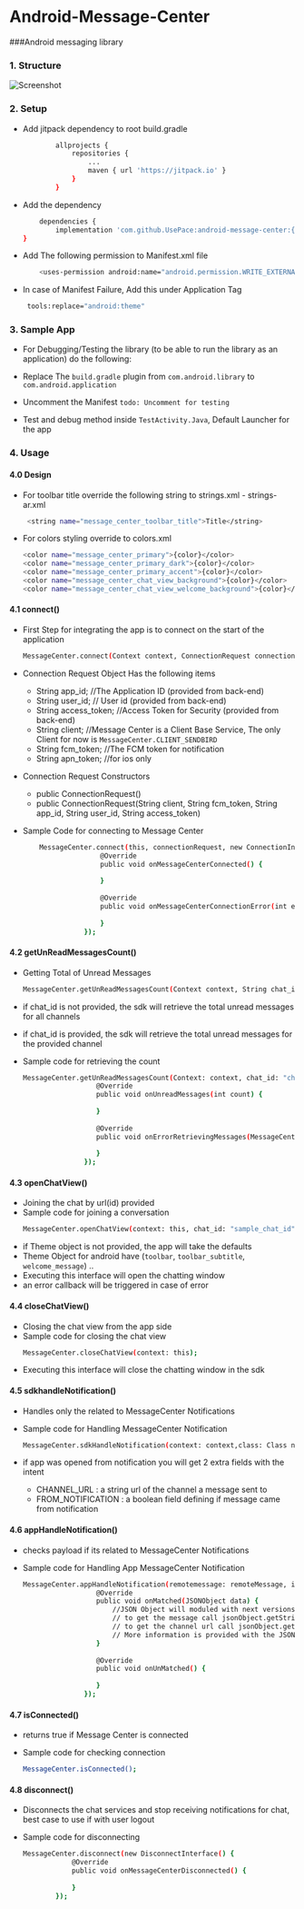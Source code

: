 # Android-Message-Center
###Android messaging library 

### 1. Structure

![Screenshot](screenshot.png)

### 2. Setup
* Add jitpack dependency to root build.gradle
    ```bash
        	allprojects {
        		repositories {
        			...
        			maven { url 'https://jitpack.io' }
        		}
        	}
     ```
 
 * Add the dependency 
    ```bash
	    dependencies {
	        implementation 'com.github.UsePace:android-message-center:{latest-version}'
	}
    ```
  
  * Add The following permission to Manifest.xml file 
    ```bash
        <uses-permission android:name="android.permission.WRITE_EXTERNAL_STORAGE" tools:node="replace"/>
    ```
  
  * In case of Manifest Failure, Add this under Application Tag 
    ```bash
     tools:replace="android:theme"
    ```

### 3. Sample App

  * For Debugging/Testing the library (to be able to run the library as an application) do the following:
  
  * Replace The `` build.gradle `` plugin from ``com.android.library`` to ``com.android.application``
  
  * Uncomment the Manifest ``todo: Uncomment for testing `` 
  
  * Test and debug method inside ``TestActivity.Java``, Default Launcher for the app
  
### 4. Usage

#### 4.0 Design
 * For toolbar title override the following string to strings.xml - strings-ar.xml
 
    ```bash
     <string name="message_center_toolbar_title">Title</string>
    ```
 * For colors styling override to colors.xml 
 
     ```bash
     <color name="message_center_primary">{color}</color>
     <color name="message_center_primary_dark">{color}</color>
     <color name="message_center_primary_accent">{color}</color>
     <color name="message_center_chat_view_background">{color}</color>
     <color name="message_center_chat_view_welcome_background">{color}</color>
     ```

#### 4.1 connect()

 * First Step for integrating the app is to connect on the start of the application  
 
     ```bash
    MessageCenter.connect(Context context, ConnectionRequest connection, ConnectionInterface connectionInterface)
     ```
 
 * Connection Request Object Has the following items 

    *    String app_id; //The Application ID (provided from back-end)
    *    String user_id; // User id (provided from back-end)
    *    String access_token; //Access Token for Security (provided from back-end)
    *    String client; //Message Center is a Client Base Service, The only Client for now is   `MessageCenter.CLIENT_SENDBIRD`
    *    String fcm_token; //The FCM token for notification
    *    String apn_token; //for ios only
    
 * Connection Request Constructors 
    - public ConnectionRequest()
    - public ConnectionRequest(String client, String fcm_token, String app_id, String user_id, String access_token)
    
 * Sample Code for connecting to Message Center    
   
   ```bash
       MessageCenter.connect(this, connectionRequest, new ConnectionInterface() {
                      @Override
                      public void onMessageCenterConnected() {
                          
                      }
      
                      @Override
                      public void onMessageCenterConnectionError(int error_code, MessageCenterException mce) {
      
                      }
                  });
   ```

#### 4.2 getUnReadMessagesCount()
 * Getting Total of Unread Messages 
 
      ```bash
     MessageCenter.getUnReadMessagesCount(Context context, String chat_id, UnReadMessagesInterface unread_message_interface)
      ```
 * if chat_id is not provided, the sdk will retrieve the total unread messages for all channels 
 * if chat_id is provided, the sdk will retrieve the total unread messages for the provided channel
 * Sample code for retrieving the count 
    ```bash
    MessageCenter.getUnReadMessagesCount(Context: context, chat_id: "channel_sample", new UnReadMessagesInterface() {
                      @Override
                      public void onUnreadMessages(int count) {
                              
                      }
          
                      @Override
                      public void onErrorRetrievingMessages(MessageCenterException e) {
          
                      }
                   });
    ```
 
#### 4.3 openChatView()
 * Joining the chat by url(id) provided
 * Sample code for joining a conversation
    ```bash
    MessageCenter.openChatView(context: this, chat_id: "sample_chat_id", theme: new Theme(toolbar: "title", toolbar_subtitle: "subtitle"), openChatViewInterface: OpenChatViewInterface); 
    ```
 * if Theme object is not provided, the app will take the defaults 
 * Theme Object for android have (```toolbar```, ```toolbar_subtitle```, ```welcome_message```) ..
 * Executing this interface will open the chatting window 
 * an error callback will be triggered in case of error 
 
 #### 4.4 closeChatView()
  * Closing the chat view from the app side
  * Sample code for closing the chat view
     ```bash
     MessageCenter.closeChatView(context: this); 
     ```
  * Executing this interface will close the chatting window in the sdk


#### 4.5 sdkhandleNotification()

 * Handles only the related to MessageCenter Notifications 
 
 * Sample code for Handling MessageCenter Notification 
    ```bash
    MessageCenter.sdkHandleNotification(context: context,class: Class next, icon: R.mipmap.notifcation, title: "Message App", remotemessage: remoteMessage); 
    ```
 * if app was opened from notification you will get 2 extra fields with the intent 
    * CHANNEL_URL : a string url of the channel a message sent to 
    * FROM_NOTIFICATION : a boolean field defining if message came from notification

#### 4.6 appHandleNotification()

 * checks payload if its related to MessageCenter Notifications 
 
 * Sample code for Handling App MessageCenter Notification 
    ```bash
    MessageCenter.appHandleNotification(remotemessage: remoteMessage, interface: new AppHandleNoticiationInterface() { 
                      @Override
                      public void onMatched(JSONObject data) {
                          //JSON Object will moduled with next versions 
                          // to get the message call jsonObject.getString("message")
                          // to get the channel url call jsonObject.getJSONObject("channel").getString("channel_url")
                          // More information is provided with the JSON object, toString() to know more         
                      }
          
                      @Override
                      public void onUnMatched() {
          
                      }
                   });
    ```
    
#### 4.7 isConnected()

 * returns true if Message Center is connected 
 
 * Sample code for checking connection
    ```bash
    MessageCenter.isConnected();
    ```

#### 4.8 disconnect()

 * Disconnects the chat services and stop receiving notifications for chat, best case to use if with user logout 
 
 * Sample code for disconnecting
    ```bash
    MessageCenter.disconnect(new DisconnectInterface() {
                @Override
                public void onMessageCenterDisconnected() {
                    
                }
            });
    ```
